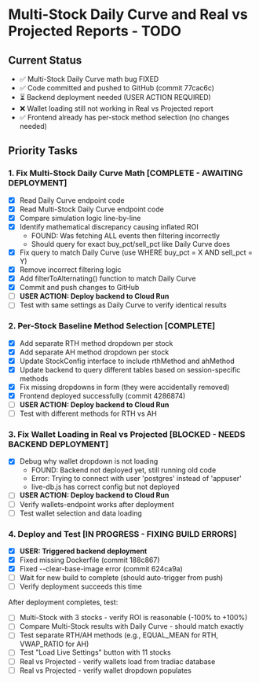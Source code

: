 # Multi-Stock Daily Curve and Real vs Projected Reports - TODO

## Current Status
- ✅ Multi-Stock Daily Curve math bug FIXED
- ✅ Code committed and pushed to GitHub (commit 77cac6c)
- ⏳ Backend deployment needed (USER ACTION REQUIRED)
- ❌ Wallet loading still not working in Real vs Projected report
- ✅ Frontend already has per-stock method selection (no changes needed)

## Priority Tasks

### 1. Fix Multi-Stock Daily Curve Math [COMPLETE - AWAITING DEPLOYMENT]
- [x] Read Daily Curve endpoint code
- [x] Read Multi-Stock Daily Curve endpoint code
- [x] Compare simulation logic line-by-line
- [x] Identify mathematical discrepancy causing inflated ROI
  - FOUND: Was fetching ALL events then filtering incorrectly
  - Should query for exact buy_pct/sell_pct like Daily Curve does
- [x] Fix query to match Daily Curve (use WHERE buy_pct = X AND sell_pct = Y)
- [x] Remove incorrect filtering logic
- [x] Add filterToAlternating() function to match Daily Curve
- [x] Commit and push changes to GitHub
- [ ] **USER ACTION: Deploy backend to Cloud Run**
- [ ] Test with same settings as Daily Curve to verify identical results

### 2. Per-Stock Baseline Method Selection [COMPLETE]
- [x] Add separate RTH method dropdown per stock
- [x] Add separate AH method dropdown per stock
- [x] Update StockConfig interface to include rthMethod and ahMethod
- [x] Update backend to query different tables based on session-specific methods
- [x] Fix missing dropdowns in form (they were accidentally removed)
- [x] Frontend deployed successfully (commit 4286874)
- [ ] **USER ACTION: Deploy backend to Cloud Run**
- [ ] Test with different methods for RTH vs AH

### 3. Fix Wallet Loading in Real vs Projected [BLOCKED - NEEDS BACKEND DEPLOYMENT]
- [x] Debug why wallet dropdown is not loading
  - FOUND: Backend not deployed yet, still running old code
  - Error: Trying to connect with user 'postgres' instead of 'appuser'
  - live-db.js has correct config but not deployed
- [ ] **USER ACTION: Deploy backend to Cloud Run**
- [ ] Verify wallets-endpoint works after deployment
- [ ] Test wallet selection and data loading

### 4. Deploy and Test [IN PROGRESS - FIXING BUILD ERRORS]
- [x] **USER: Triggered backend deployment**
- [x] Fixed missing Dockerfile (commit 188c867)
- [x] Fixed --clear-base-image error (commit 624ca9a)
- [ ] Wait for new build to complete (should auto-trigger from push)
- [ ] Verify deployment succeeds this time
  
After deployment completes, test:
- [ ] Multi-Stock with 3 stocks - verify ROI is reasonable (-100% to +100%)
- [ ] Compare Multi-Stock results with Daily Curve - should match exactly
- [ ] Test separate RTH/AH methods (e.g., EQUAL_MEAN for RTH, VWAP_RATIO for AH)
- [ ] Test "Load Live Settings" button with 11 stocks
- [ ] Real vs Projected - verify wallets load from tradiac database
- [ ] Real vs Projected - verify wallet dropdown populates